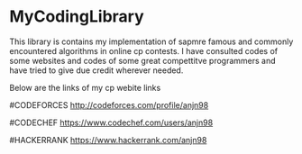 # MyCodingLibrary

This library is contains my implementation of sapmre famous and commonly encountered algorithms in online cp contests. I have consulted codes of some websites and codes of some great compettitve programmers and have tried to give due credit wherever needed.

Below are the links of my cp webite links

#CODEFORCES
  http://codeforces.com/profile/anjn98

#CODECHEF
  https://www.codechef.com/users/anjn98
  
#HACKERRANK 
  https://www.hackerrank.com/anjn98
